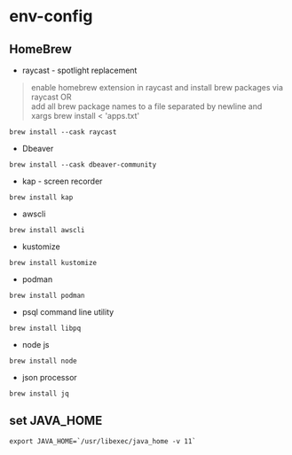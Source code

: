 # env-config
## HomeBrew 
- raycast - spotlight replacement <br>
> enable homebrew extension in raycast and install brew packages via raycast  OR <br>
> add all brew package names to a file separated by newline and <br>
> xargs brew install < 'apps.txt' <br>

``` console
brew install --cask raycast
```
- Dbeaver
```console
brew install --cask dbeaver-community 
```

- kap - screen recorder
``` console
brew install kap
```
- awscli
```console
brew install awscli 
```
- kustomize
``` console
brew install kustomize
```
- podman
```console
brew install podman
```
- psql command line utility
```console
brew install libpq 
```
- node js
```console
brew install node
```
- json processor
```console
brew install jq
```


## set JAVA_HOME
```
export JAVA_HOME=`/usr/libexec/java_home -v 11`
```
